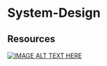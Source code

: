 # System-Design

## Resources
[![IMAGE ALT TEXT HERE](https://img.youtube.com/vi/6GebEqt6Ynk/0.jpg)](https://www.youtube.com/watch?v=6GebEqt6Ynk)

